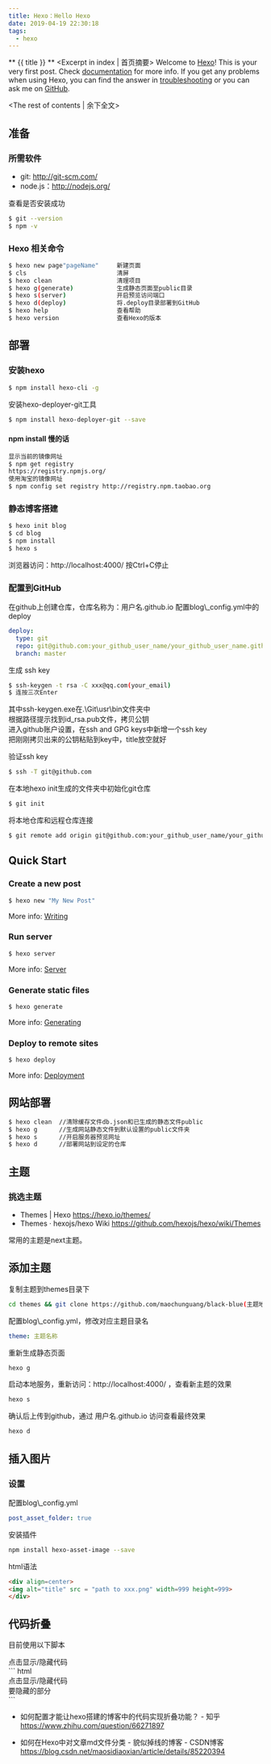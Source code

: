 ```yaml
---
title: Hexo：Hello Hexo
date: 2019-04-19 22:30:18
tags:
  - hexo
---
```

** {{ title }} ** <Excerpt in index | 首页摘要>
Welcome to [Hexo](https://hexo.io/)! This is your very first post. Check [documentation](https://hexo.io/docs/) for more info. If you get any problems when using Hexo, you can find the answer in [troubleshooting](https://hexo.io/docs/troubleshooting.html) or you can ask me on [GitHub](https://github.com/hexojs/hexo/issues).
<!-- more -->
<The rest of contents | 余下全文>

## 准备

### 所需软件

* git: http://git-scm.com/
* node.js：http://nodejs.org/

查看是否安装成功

``` bash
$ git --version
$ npm -v
```

### Hexo 相关命令
``` bash
$ hexo new page"pageName"     新建页面
$ cls                         清屏
$ hexo clean                  清理项目
$ hexo g(generate)            生成静态页面至public目录
$ hexo s(server)              开启预览访问端口
$ hexo d(deploy)              将.deploy目录部署到GitHub
$ hexo help                   查看帮助
$ hexo version                查看Hexo的版本
```

## 部署

### 安装hexo

``` bash
$ npm install hexo-cli -g
```

安装hexo-deployer-git工具
``` bash
$ npm install hexo-deployer-git --save
```
#### npm install 慢的话
``` bash
显示当前的镜像网址
$ npm get registry 
https://registry.npmjs.org/
使用淘宝的镜像网址
$ npm config set registry http://registry.npm.taobao.org
```

### 静态博客搭建
``` bash
$ hexo init blog
$ cd blog
$ npm install
$ hexo s
```
浏览器访问：http://localhost:4000/ 
按Ctrl+C停止  


### 配置到GitHub

在github上创建仓库，仓库名称为：用户名.github.io
配置blog\\_config.yml中的deploy

``` yml
deploy:
  type: git
  repo: git@github.com:your_github_user_name/your_github_user_name.github.io.git
  branch: master
```

生成 ssh key
``` bash
$ ssh-keygen -t rsa -C xxx@qq.com(your_email)
$ 连按三次Enter
```
其中ssh-keygen.exe在.\Git\usr\bin文件夹中  
根据路径提示找到id_rsa.pub文件，拷贝公钥  
进入github账户设置，在ssh and GPG keys中新增一个ssh key  
把刚刚拷贝出来的公钥粘贴到key中，title放空就好  

验证ssh key
``` bash
$ ssh -T git@github.com
```

在本地hexo init生成的文件夹中初始化git仓库
``` bash
$ git init
```
将本地仓库和远程仓库连接
``` bash
$ git remote add origin git@github.com:your_github_user_name/your_github_user_name.github.io.git
```

## Quick Start

### Create a new post

``` bash
$ hexo new "My New Post"
```

More info: [Writing](https://hexo.io/docs/writing.html)

### Run server

``` bash
$ hexo server
```

More info: [Server](https://hexo.io/docs/server.html)

### Generate static files

``` bash
$ hexo generate
```

More info: [Generating](https://hexo.io/docs/generating.html)

### Deploy to remote sites

``` bash
$ hexo deploy
```

More info: [Deployment](https://hexo.io/docs/deployment.html)


## 网站部署

``` bash
$ hexo clean  //清除缓存文件db.json和已生成的静态文件public
$ hexo g      //生成网站静态文件到默认设置的public文件夹
$ hexo s      //开启服务器预览网址
$ hexo d      //部署网站到设定的仓库
```



## 主题

### 挑选主题
* Themes | Hexo https://hexo.io/themes/
* Themes · hexojs/hexo Wiki https://github.com/hexojs/hexo/wiki/Themes

常用的主题是next主题。

## 添加主题
复制主题到themes目录下
``` bash
cd themes && git clone https://github.com/maochunguang/black-blue(主题地址)
```

配置blog\\_config.yml，修改对应主题目录名
``` yml
theme: 主题名称
```

重新生成静态页面
``` bash
hexo g
```
启动本地服务，重新访问：http://localhost:4000/ ，查看新主题的效果
``` bash
hexo s
```
确认后上传到github，通过 用户名.github.io 访问查看最终效果
``` bash
hexo d
```

## 插入图片

### 设置
配置blog\\_config.yml

``` yml
post_asset_folder: true
```
安装插件
``` bash
npm install hexo-asset-image --save
```

html语法
``` html
<div align=center>
<img alt="title" src = "path to xxx.png" width=999 height=999>
</div>
```


## 代码折叠

目前使用以下脚本  
<html>
<head>
<meta charset="utf-8"> 
<title>title_test</title> 
<script src="https://cdn.staticfile.org/jquery/1.10.2/jquery.min.js">
</script>
<script>
$(document).ready(function(){
    $(document).on('click', '.fold_hider', function(){
        $('>.fold', this.parentNode).slideToggle();
        $('>:first', this).toggleClass('open');
    });
    $("div.fold").css("display","none");
});
</script>
</head>
<body>
<div>
    <div class="fold_hider">
        <div class="close hider_title">点击显示/隐藏代码</div>
    </div>
    <div class="fold">
        ``` html
        <html>
        <head>
        <meta charset="utf-8"> 
        <title>title_test</title> 
        <script src="https://cdn.staticfile.org/jquery/1.10.2/jquery.min.js">
        </script>
        <script>
        $(document).ready(function(){
            $(document).on('click', '.fold_hider', function(){
                $('>.fold', this.parentNode).slideToggle();
                $('>:first', this).toggleClass('open');
            });
            $("div.fold").css("display","none");
        });
        </script>
        </head>
        <body>
        <div>
            <div class="fold_hider">
                <div class="close hider_title">点击显示/隐藏代码</div>
            </div>
            <div class="fold">
                要隐藏的部分
            </div>
        </div>
        </body>
        </html>
        ```
    </div>
</div>
</body>
</html>

* 如何配置才能让hexo搭建的博客中的代码实现折叠功能？ - 知乎  
https://www.zhihu.com/question/66271897



* 如何在Hexo中对文章md文件分类 - 貌似掉线的博客 - CSDN博客  
https://blog.csdn.net/maosidiaoxian/article/details/85220394



